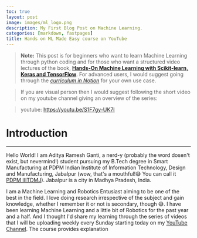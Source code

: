 ```yaml
---
toc: true
layout: post
image: images/ml_logo.png
description: My First Blog Post on Machine Learning.
categories: [markdown, fastpages]
title: Hands on ML Made Easy course on YouTube
---
```


> **Note:** This post is for beginners who want to learn Machine Learning through python coding and for those who want a structured video lectures of the book, **[Hands-On Machine Learning with Scikit-learn, Keras and TensorFlow](https://www.oreilly.com/library/view/hands-on-machine-learning/9781492032632/)**. For advanced users, I would suggest going through the *[curriculum in Notion](https://rural-sapphire-cce.notion.site/O-Reilly-Hands-On-ML-Book-Curriculum-d6952ef1dd914ed19553a6235d0ee948)* for your own use case.

> If you are visual person then I would suggest following the short video on my youtube channel giving an overview of the series:

> youtube: https://youtu.be/S1F7gy-UK7I

# Introduction
---
Hello World! I am Aditya Ramesh Ganti, a nerd-y (probably the word dosen't exist, but nevermind!) student pursuing my B.Tech degree in Smart Manufacturing at PDPM Indian Institute of Information Technology, Design and Manufacturing, Jabalpur (wow, that's a mouthful!😅 You can call it [PDPM IIITDMJ](https://www.iiitdmj.ac.in/)). Jabalpur is a city in Madhya Pradesh, India.

I am a Machine Learning and Robotics Entusiast aiming to be one of the best in the field. I love doing research irrespective of the subject and gain knowledge, whether I remember it or not is secondary, though 😅. I have been learning Machine Learning and a little bit of Robotics for the past year and a half. And I thought I'd share my learning through the series of videos that I will be uploading weekly every Sunday starting today on my [YouTube Channel](https://www.youtube.com/channel/UCXF74-jFED_EYHGuL5HxvGQ). The course provides explanation 
